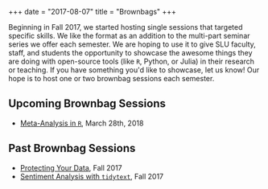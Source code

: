 +++
date = "2017-08-07"
title = "Brownbags"
+++

Beginning in Fall 2017, we started hosting single sessions that targeted specific skills. We like the format as an addition to the multi-part seminar series we offer each semester. We are hoping to use it to give SLU faculty, staff, and students the opportunity to showcase the awesome things they are doing with open-source tools (like `R`, Python, or Julia) in their research or teaching. If you have something you'd like to showcase, let us know! Our hope is to host one or two brownbag sessions each semester.

## Upcoming Brownbag Sessions

* [Meta-Analysis in `R`](/news/metaanalysis/), March 28th, 2018

## Past Brownbag Sessions

* [Protecting Your Data](https://github.com/slu-dss/protectData), Fall 2017
* [Sentiment Analysis with `tidytext`](https://github.com/slu-dss/sentiments), Fall 2017